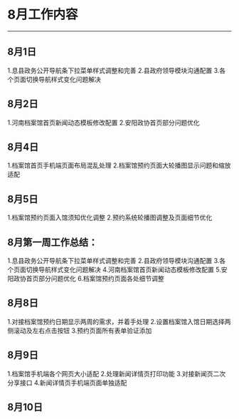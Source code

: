 # 8月工作内容
 ---------
## 8月1日
1.息县政务公开导航条下拉菜单样式调整和完善
2.县政府领导模块沟通配置
3.各个页面切换导航样式变化问题解决

## 8月2日
1.河南档案馆首页新闻动态模板修改配置
2.安阳政协首页部分问题优化

## 8月4日
1.档案馆首页手机端页面布局混乱处理
2.档案馆预约页面大轮播图显示问题和缩放适配

## 8月5日
1.档案馆预约页面入馆须知优化调整
2.预约系统轮播图调整及页面细节优化

## 8月第一周工作总结：
1.息县政务公开导航条下拉菜单样式调整和完善
2.县政府领导模块沟通配置
3.各个页面切换导航样式变化问题解决
4.河南档案馆首页新闻动态模板修改配置
5.安阳政协首页部分问题优化
6.档案馆预约页面各处细节调整

## 8月8日
1.对接档案馆预约日期显示两周的需求，并着手处理
2.设置档案馆入馆日期选择两侧滚动及左右点击按钮
3.预约页面所有表单验证添加

## 8月9日
1.档案馆手机端各个网页大小适配
2.处理新闻详情页打印功能
3.对接新闻页二次分享接口
4.新闻详情页手机端页面单独适配

## 8月10日
